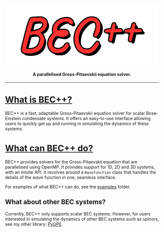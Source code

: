 <p align="center"><img src="docs/BEC++.png" alt="logo" ></p>

<h4 align="center">A parallelised Gross-Pitaevskii equation solver.</h4>

---

# <u> What is BEC++?</u>
BEC++ is a fast, adaptable Gross-Pitaevskii equation solver for scalar Bose-Einstein condensate systems.
It offers an easy-to-use interface allowing users to quickly get up and running in simulating the dynamics of these systems.

# <u> What can BEC++ do?</u>
BEC++ provides solvers for the Gross-Pitaevskii equation that are parallelised using OpenMP.
It provides support for 1D, 2D and 3D systems, with an intuite API.
It revolves around a `Wavefunction` class that handles the details of the wave function in one, seamless interface.

For examples of what BEC++ can do, see the [examples](examples/) folder.

## What about other BEC systems?
Currently, BEC++ only supports scalar BEC systems.
However, for users interested in simulating the dynamics of other BEC systems such as spinors, see my other library: [PyGPE](https://github.com/wheelerMT/pygpe/).
